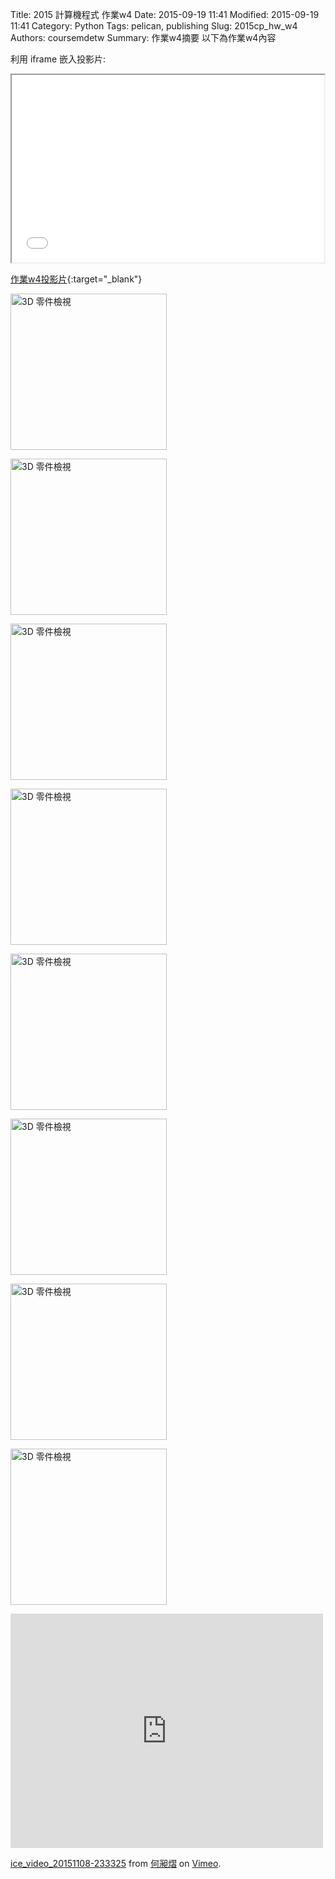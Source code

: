 Title: 2015 計算機程式 作業w4
Date: 2015-09-19 11:41
Modified: 2015-09-19 11:41
Category: Python
Tags: pelican, publishing
Slug: 2015cp_hw_w4
Authors: coursemdetw
Summary: 作業w4摘要
以下為作業w4內容

利用 iframe 嵌入投影片:

<iframe src="simplest4.html" width="500" height="300"></iframe>

[作業w4投影片](simplest4.html){:target="_blank"}

<img src="https://copy.com/LEuJgQoAjUkCVol1" width="250" alt="3D 零件檢視"></img>

<img src="https://copy.com/R0lIxPZptC9l2PNP" width="250" alt="3D 零件檢視"></img>

<img src="https://copy.com/SKp9Tpfa6rrjjGLq" width="250" alt="3D 零件檢視"></img>

<img src="https://copy.com/799k3R3ZwxnEoBpm" width="250" alt="3D 零件檢視"></img>

<img src="https://copy.com/mTEwKyAXkBsgmCBH" width="250" alt="3D 零件檢視"></img>

<img src="https://copy.com/qiOjULfk8erdTJ9U" width="250" alt="3D 零件檢視"></img>

<img src="https://copy.com/s6OG8N8tk1QJkLiH" width="250" alt="3D 零件檢視"></img>

<img src="https://copy.com/jerkJ3XKxs7eFXdk" width="250" alt="3D 零件檢視"></img>

<iframe src="https://player.vimeo.com/video/145047710" width="500" height="375" frameborder="0" webkitallowfullscreen mozallowfullscreen allowfullscreen></iframe> <p><a href="https://vimeo.com/145047710">ice_video_20151108-233325</a> from <a href="https://vimeo.com/user33034021">何昶熠</a> on <a href="https://vimeo.com">Vimeo</a>.</p>